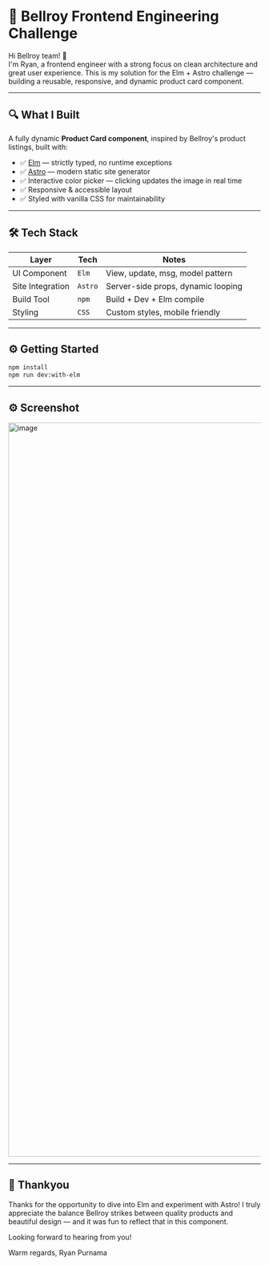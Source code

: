 # 🧩 Bellroy Frontend Engineering Challenge

Hi Bellroy team! 👋  
I'm Ryan, a frontend engineer with a strong focus on clean architecture and great user experience. This is my solution for the Elm + Astro challenge — building a reusable, responsive, and dynamic product card component.

---

## 🔍 What I Built

A fully dynamic **Product Card component**, inspired by Bellroy's product listings, built with:

- ✅ [Elm](https://elm-lang.org/) — strictly typed, no runtime exceptions
- ✅ [Astro](https://astro.build/) — modern static site generator
- ✅ Interactive color picker — clicking updates the image in real time
- ✅ Responsive & accessible layout
- ✅ Styled with vanilla CSS for maintainability

---

## 🛠 Tech Stack

| Layer            | Tech       | Notes                              |
|------------------|------------|-------------------------------------|
| UI Component     | `Elm`      | View, update, msg, model pattern    |
| Site Integration | `Astro`    | Server-side props, dynamic looping  |
| Build Tool       | `npm`      | Build + Dev + Elm compile           |
| Styling          | `CSS`      | Custom styles, mobile friendly      |

---

## ⚙️ Getting Started

```bash
npm install
npm run dev:with-elm
```

---

## ⚙️ Screenshot
<img width="1463" alt="image" src="https://github.com/user-attachments/assets/7ea3fbae-9f1b-45ab-a9ef-18249b51c39a" />


---

## 🙌 Thankyou
 

Thanks for the opportunity to dive into Elm and experiment with Astro! I truly appreciate the balance Bellroy strikes between quality products and beautiful design — and it was fun to reflect that in this component.

Looking forward to hearing from you!

Warm regards,
Ryan Purnama
